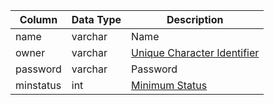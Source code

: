 | Column    | Data Type | Description                                                                                |
| --------- | --------- | ------------------------------------------------------------------------------------------ |
| name      | varchar   | Name                                                                                       |
| owner     | varchar   | [Unique Character Identifier](character_data.md)                                           |
| password  | varchar   | Password                                                                                   |
| minstatus | int       | [Minimum Status](https://eqemu.gitbook.io/server/categories/reference-lists/status-levels) |